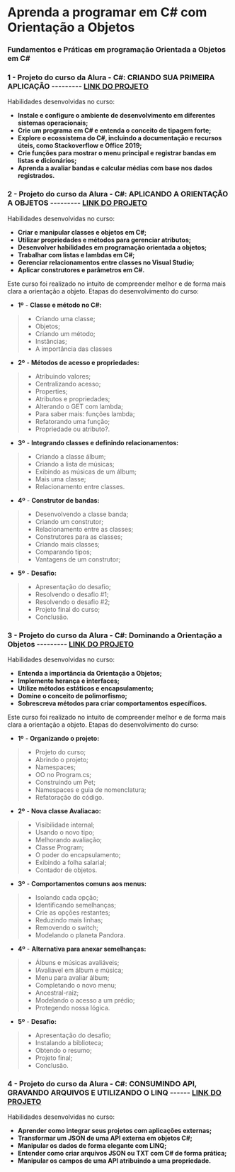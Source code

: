 # Aprenda a programar em C# com Orientação a Objetos
### Fundamentos e Práticas em programação Orientada a Objetos em C#

### 1 - Projeto do curso da Alura - C#: CRIANDO SUA PRIMEIRA APLICAÇÃO --------- [LINK DO PROJETO](https://github.com/luisacoutinho06/aprendendo_programacao_c-_orientacao_objeto/tree/536ec181d5e8b869ee344bc4097215733b545a78/1%20-%20Criando%20sua%20primeira%20aplica%C3%A7%C3%A3o/ProjetoOne)
Habilidades desenvolvidas no curso:
- **Instale e configure o ambiente de desenvolvimento em diferentes sistemas operacionais;**
- **Crie um programa em C# e entenda o conceito de tipagem forte;**
- **Explore o ecossistema do C#, incluindo a documentação e recursos úteis, como Stackoverflow e Office 2019;**
- **Crie funções para mostrar o menu principal e registrar bandas em listas e dicionários;**
- **Aprenda a avaliar bandas e calcular médias com base nos dados registrados.**


### 2 - Projeto do curso da Alura - C#: APLICANDO A ORIENTAÇÃO A OBJETOS --------- [LINK DO PROJETO](https://github.com/luisacoutinho06/aprendendo_programacao_c-_orientacao_objeto/tree/536ec181d5e8b869ee344bc4097215733b545a78/2%20-%20Aplicando%20a%20orienta%C3%A7%C3%A3o%20a%20objetos)
Habilidades desenvolvidas no curso:
- **Criar e manipular classes e objetos em C#;**
- **Utilizar propriedades e métodos para gerenciar atributos;**
- **Desenvolver habilidades em programação orientada a objetos;**
- **Trabalhar com listas e lambdas em C#;**
- **Gerenciar relacionamentos entre classes no Visual Studio;**
- **Aplicar construtores e parâmetros em C#.**

Este curso foi realizado no intuito de compreender melhor e de forma mais clara a orientação a objeto. Etapas do desenvolvimento do curso:
  - **1º** - **Classe e método no C#:**
>  - Criando uma classe;
>  - Objetos;
>  - Criando um método;
>  - Instâncias;
>  - A importância das classes

  - **2º** - **Métodos de acesso e propriedades:**
>  - Atribuindo valores;
>  - Centralizando acesso;
>  - Properties;
>  - Atributos e propriedades;
>  - Alterando o GET com lambda;
>  - Para saber mais: funções lambda;
>  - Refatorando uma função;
>  - Propriedade ou atributo?.

  - **3º** - **Integrando classes e definindo relacionamentos:**
>  - Criando a classe álbum;
>  - Criando a lista de músicas;
>  - Exibindo as músicas de um álbum;
>  - Mais uma classe;
>  - Relacionamento entre classes.

  - **4º** - **Construtor de bandas:**
>  - Desenvolvendo a classe banda;
>  - Criando um construtor;
>  - Relacionamento entre as classes;
>  - Construtores para as classes;
>  - Criando mais classes;
>  - Comparando tipos;
>  - Vantagens de um construtor;


  - **5º** - **Desafio:**
>  - Apresentação do desafio;
>  - Resolvendo o desafio #1;
>  - Resolvendo o desafio #2;
>  - Projeto final do curso;
>  - Conclusão.


### 3 - Projeto do curso da Alura - C#: Dominando a Orientação a Objetos --------- [LINK DO PROJETO](https://github.com/luisacoutinho06/aprendendo_programacao_c-_orientacao_objeto/tree/536ec181d5e8b869ee344bc4097215733b545a78/3%20-%20Dominando%20a%20orienta%C3%A7%C3%A3o%20a%20objetos/3%20-%20Dominando%20a%20orienta%C3%A7%C3%A3o%20a%20objetos)
Habilidades desenvolvidas no curso:
- **Entenda a importância da Orientação a Objetos;**
- **Implemente herança e interfaces;**
- **Utilize métodos estáticos e encapsulamento;**
- **Domine o conceito de polimorfismo;**
- **Sobrescreva métodos para criar comportamentos específicos.**

Este curso foi realizado no intuito de compreender melhor e de forma mais clara a orientação a objeto. Etapas do desenvolvimento do curso:
  - **1º** - **Organizando o projeto:**
>  - Projeto do curso;
>  - Abrindo o projeto;
>  - Namespaces;
>  - OO no Program.cs;
>  - Construindo um Pet;
>  - Namespaces e guia de nomenclatura;
>  - Refatoração do código.

  - **2º** - **Nova classe Avaliacao:**
>  - Visibilidade internal;
>  - Usando o novo tipo;
>  - Melhorando avaliação;
>  - Classe Program;
>  - O poder do encapsulamento;
>  - Exibindo a folha salarial;
>  - Contador de objetos.

  - **3º** - **Comportamentos comuns aos menus:**
>  - Isolando cada opção;
>  - Identificando semelhanças;
>  - Crie as opções restantes;
>  - Reduzindo mais linhas;
>  - Removendo o switch;
>  - Modelando o planeta Pandora.

  - **4º** - **Alternativa para anexar semelhanças:**
>  - Álbuns e músicas avaliáveis;
>  - IAvaliavel em álbum e música;
>  - Menu para avaliar álbum;
>  - Completando o novo menu;
>  - Ancestral-raiz;
>  - Modelando o acesso a um prédio;
>  - Protegendo nossa lógica.

  - **5º** - **Desafio:**
>  - Apresentação do desafio;
>  - Instalando a biblioteca;
>  - Obtendo o resumo;
>  - Projeto final;
>  - Conclusão.



### 4 - Projeto do curso da Alura - C#: CONSUMINDO API, GRAVANDO ARQUIVOS E UTILIZANDO O LINQ ------ [LINK DO PROJETO](https://github.com/luisacoutinho06/aprendendo_programacao_c-_orientacao_objeto/tree/536ec181d5e8b869ee344bc4097215733b545a78/4%20-%20Consumindo%20API%2C%20arquivos%20e%20LINQ)
Habilidades desenvolvidas no curso:
- **Aprender como integrar seus projetos com aplicações externas;**
- **Transformar um JSON de uma API externa em objetos C#;**
- **Manipular os dados de forma elegante com LINQ;**
- **Entender como criar arquivos JSON ou TXT com C# de forma prática;**
- **Manipular os campos de uma API atribuindo a uma propriedade.**
